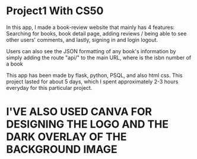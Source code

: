 # Project1 With CS50


In this app, I made a book-review website that mainly has 4 features: Searching for books, book detail page, adding reviews / being able to see other users' comments, and lastly, signing in and login logout.

Users can also see the JSON formatting of any book's information by simply adding the route "api/<isbn>" to the main URL, where <isbn> is the isbn number of a book

This app has been made by flask, python, PSQL, and also html css. This project lasted for about 5 days, which I spent approximately 2-3 hours everyday for this particular project.


# I'VE ALSO USED CANVA FOR DESIGNING THE LOGO AND THE DARK OVERLAY OF THE BACKGROUND IMAGE

